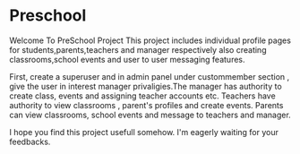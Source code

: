 # Preschool
Welcome To PreSchool Project
This project includes individual profile pages for students,parents,teachers and manager respectively also creating classrooms,school events and user to user messaging features.

First, create a superuser and in admin panel under custommember section , give the user in interest manager privaligies.The manager has authority to create class, events and assigning teacher accounts etc.
Teachers have authority to view classrooms , parent's profiles and create events.
Parents can view classrooms, school events and message to teachers and manager.

I hope you find this project usefull somehow. I'm eagerly waiting for your feedbacks.
